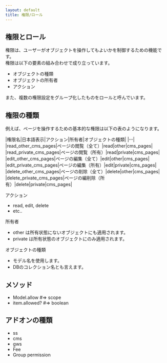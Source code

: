 ```yaml
---
layout: default
title: 権限/ロール
---
```


## 権限とロール

権限は、ユーザーがオブジェクトを操作してもよいかを制御するための機能です。<br />
権限は以下の要素の組み合わせで成り立っています。

- オブジェクトの種類
- オブジェクトの所有者
- アクション

また、複数の権限設定をグループ化したものをロールと呼んでいます。

## 権限の種類

例えば、ページを操作するための基本的な権限は以下の表のようになります。

|権限名|日本語表示|アクション|所有者|オブジェクトの種類|
|--|
|read_other_cms_pages|ページの閲覧（全て）|read|other|cms_pages|
|read_private_cms_pages|ページの閲覧（所有）|read|private|cms_pages|
|edit_other_cms_pages|ページの編集（全て）|edit|other|cms_pages|
|edit_private_cms_pages|ページの編集（所有）|edit|private|cms_pages|
|delete_other_cms_pages|ページの削除（全て）|delete|other|cms_pages|
|delete_private_cms_pages|ページの編削除（所有）|delete|private|cms_pages|

アクション

- read, edit, delete
- etc..

所有者

- other は所有状態にないオブジェクトにも適用されます。
- private は所有状態のオブジェクトにのみ適用されます。

オブジェクトの種類

- モデル名を使用します。
- DBのコレクション名とも言えます。

## メソッド

- Model.allow #=> scope
- item.allowed? #=> boolean

## アドオンの種類

- ss
- cms
- gws
- Fee
- Group permission

